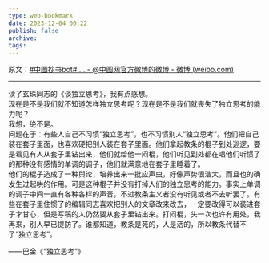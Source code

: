 ```yaml
---
type: web-bookmark
date: 2023-12-04 00:22
publish: false
archive: 
tags:
---
```

原文：[#中图抄书bot# ... - @中图网官方微博的微博 - 微博 (weibo.com)](https://weibo.com/1740250437/K6poFpsfT?pagetype=fav)

---

读了玄珠同志的《谈独立思考》，我有点感想。  
现在是不是我们就不知道怎样独立思考呢？现在是不是我们就丧失了独立思考的能力呢？  
我想，绝不是。  
问题在于：有些人自己不习惯“独立思考”，也不习惯别人“独立思考”。他们把自己装在套子里面，也喜欢硬把别人装在套子里面。他们拿起教条的棍子到处巡逻，要是看见有人从套子里钻出来，他们就给他一闷棍，他们听见到处都在唱他们听惯了的那种没有感情的单调的调子，他们就满意地在套子里睡着了。  
他们的棍子造成了一种舆论，培养出来一批应声虫，好像声势很浩大，而且也的确发生过起哄的作用。可是这种棍子并没有打掉人们的独立思考的能力。事实上单调的调子中间一直有各种各样的声音，不过教条主义者没有听见或者不去听罢了。有些在套子里住惯了的编辑同志喜欢把别人的文章改来改去，一定要改得可以装进套子才甘心，但是写稿的人仍然要从套子里钻出来。打闷棍，头一次也许有用处，我再来，别人早已提防了。谁都知道，教条是死的，人是活的，所以教条代替不了“独立思考”。  
  
——巴金《“独立思考”》